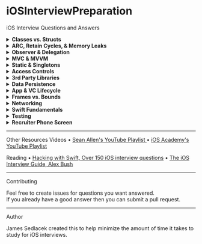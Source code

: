 # iOSInterviewPreparation
iOS Interview Questions and Answers <details>
  <summary><strong>Classes vs. Structs</strong></summary>
Q: What is the difference between a class and a struct in Swift?

A: The main difference is that classes are reference types and structs are value types.

When you pass a class through a function or assign it to a variable, it will increase its reference count.

When you pass a struct through a function or assign it to a variable, its value is copied instead of increasing its reference count.

A good analogy is comparing a google doc to a word doc. When you send someone a word doc they’re able to edit a copy of the document, this is like a struct. And when you send someone a google doc then you’re both able to edit the same document, just like a class.

Other differences are: classes have inheritance, type casting, & de-initializers .   <hr>
</details>
<details>
  <summary><strong>ARC, Retain Cycles, & Memory Leaks</strong></summary>
	
Q: How is memory management handled in iOS?

A: Swift uses Automatic Reference Counting to handle memory management.
Q: What is ARC and how does it work?

A: Automatic Reference Counting keeps track of strong references to instances of classes.
It increases or decreases their reference count whenever you assign or unassign them to constants, properties, or variables.
Memory only gets deallocated whenever the reference count reaches zero.
Q: What is a memory leak?

A: A memory leak is when an amount of allocated space in memory cannot be deallocated due to a retain cycle.
Q: What is a retain cycle?

A: A retain cycle occurs when two or more objects hold strong references to each other.
As a result these objects retain each other in memory because their retain count never reaches zero.
Q: How do you prevent retain cycles?

A: You can prevent a retain cycle by using ‘weak’ or ‘unowned’ references.
A good example of this would be using [weak self] in a closure.
Q: What’s the difference between ‘weak’ and ‘unowned’?

A: Weak references are allowed to be nil. Unowned references are never nil.
Q: How do you detect memory leaks?

A: The easiest way to detect a memory leak is by using the debug memory graph.
If the memory usage keeps increasing and never decreases then that’s an indicator that you might have a retain cycle.   <hr>
</details>
<details>
  <summary><strong>Observer & Delegation</strong></summary>

Q: What is the Delegation Design Pattern?

A: The delegation design pattern enables an object to delegate some of its responsibilities to another object. The delegating object typically keeps a reference to the other object.
Q: How do you avoid memory leaks when using the delegation pattern?

A: The delegate variable has to be declared as ‘weak’ to avoid a retain cycle.
Q: What are some examples of when we use the delegation pattern in iOS development?

A: The most common place where we use the delegation pattern in iOS development would be with TableViews & CollectionViews.
Q: What is the Observer Design Pattern?

A: The Observer Design Pattern allows an object to notify other objects about changes in its state.
Q: What are some examples of when we use the Observer Design Pattern in iOS development?

A: TODO://
Q: What is the main difference between the Delegation and Observer pattern?

A: The delegation design pattern is a one-to-one relationship, meaning one object communicates with one other object & the observer pattern is a one-to-many relationship, meaning one object can communicate with multiple other objects.   <hr>
</details>
<details>
  <summary><strong>MVC & MVVM</strong></summary>
  <br>
  Work in-progress
  <hr>
</details>
<details>
  <summary><strong>Static & Singletons</strong></summary>
  <br>
  Work in-progress
  <hr>
</details>
<details>
  <summary><strong>Access Controls</strong></summary>
  <br>
  Work in-progress
  <hr>
</details>
<details>
  <summary><strong>3rd Party Libraries</strong></summary>
  <br>
  Work in-progress
  <hr>
</details>
<details>
  <summary><strong>Data Persistence</strong></summary>
  <br>
  Work in-progress
  <hr>
</details>
<details>
  <summary><strong>App & VC Lifecycle</strong></summary>
  <br>
  Work in-progress
  <hr>
</details>
<details>
  <summary><strong>Frames vs. Bounds</strong></summary>
  <br>
  Work in-progress
  <hr>
</details>
<details>
  <summary><strong>Networking</strong></summary>
  <br>
  Work in-progress
  <hr>
</details>
<details>
  <summary><strong>Swift Fundamentals</strong></summary>
  <br>
  Work in-progress
  <hr>
</details>
<details>
  <summary><strong>Testing</strong></summary>
  <br>
  Work in-progress
  <hr>
</details>
<details>
  <summary><strong>Recruiter Phone Screen</strong></summary>
  <br>
  Work in-progress
</details>
<hr> 
Other Resources
Videos
	•	<a href="https://www.youtube.com/watch?v=HgC57v69AEs&list=PL8seg1JPkqgF5wazzCKSq3EEfqt3t8mvA">Sean Allen's YouTube Playlist </a>
	•	<a href="https://www.youtube.com/playlist?list=PL5PR3UyfTWvdra1XrLZTWW9SNttriKR8E">iOS Academy's YouTube Playlist </a>

Reading
	•	<a href="https://www.hackingwithswift.com/interview-questions">Hacking with Swift, Over 150 iOS interview questions</a>
	•	<a href="https://iosinterviewguide.com">The iOS Interview Guide, Alex Bush</a>
 <hr> 
Contributing

Feel free to create issues for questions you want answered. <br>
If you already have a good answer then you can submit a pull request. <hr> 
Author

James Sedlacek created this to help minimize the amount of time it takes to study for iOS interviews.
